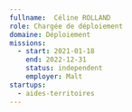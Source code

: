 ```yaml
---
fullname:  Céline ROLLAND 
role: Chargée de déploiement
domaine: Déploiement
missions:
  - start: 2021-01-18
    end: 2022-12-31
    status: independent
    employer: Malt 
startups:
  - aides-territoires
---
```


